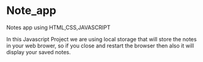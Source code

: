 # Note_app

Notes app using HTML,CSS,JAVASCRIPT

In this Javascript Project we are using local storage that will store the notes in your web brower, 
so if you close and restart the browser then also it will display your saved notes.

